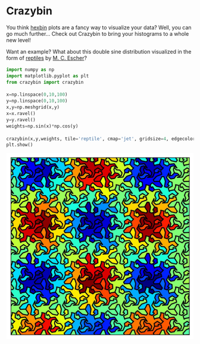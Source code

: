 # Crazybin

You think [hexbin](https://matplotlib.org/stable/api/_as_gen/matplotlib.pyplot.hexbin.html) plots are a fancy way to visualize your data? Well, you can go much further... Check out Crazybin to bring your histograms to a whole new level!

Want an example? What about this double sine distribution visualized in the form of [reptiles](https://en.wikipedia.org/wiki/Reptiles_(M._C._Escher)) by [M. C. Escher](https://en.wikipedia.org/wiki/M._C._Escher)?

```python
import numpy as np
import matplotlib.pyplot as plt
from crazybin import crazybin

x=np.linspace(0,10,100)
y=np.linspace(0,10,100)
x,y=np.meshgrid(x,y)
x=x.ravel()
y=y.ravel()
weights=np.sin(x)*np.cos(y)

crazybin(x,y,weights, tile='reptile', cmap='jet', gridsize=4, edgecolor='black')
plt.show()
```

![](examples/images/reptiles_sinewave.jpg)

